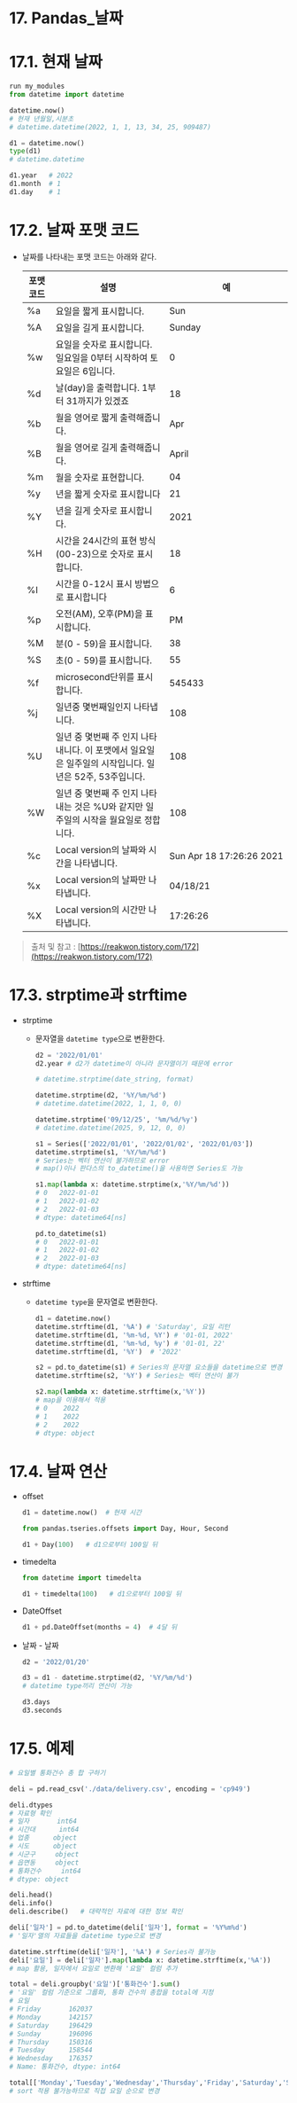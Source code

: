 # 17. Pandas_날짜

# 17.1. 현재 날짜

```python
run my_modules
from datetime import datetime

datetime.now() 
# 현재 년월일,시분초
# datetime.datetime(2022, 1, 1, 13, 34, 25, 909487)

d1 = datetime.now()
type(d1)
# datetime.datetime

d1.year   # 2022
d1.month  # 1
d1.day    # 1
```

# 17.2. 날짜 포맷 코드

- 날짜를 나타내는 포맷 코드는 아래와 같다.
    
    
    | 포맷 코드 | 설명 | 예 |
    | --- | --- | --- |
    | %a | 요일을 짧게 표시합니다. | Sun |
    | %A | 요일을 길게 표시합니다. | Sunday |
    | %w | 요일을 숫자로 표시합니다. 일요일을 0부터 시작하여 토요일은 6입니다. | 0 |
    | %d | 날(day)을 출력합니다. 1부터 31까지가 있겠죠 | 18 |
    | %b | 월을 영어로 짧게 출력해줍니다. | Apr |
    | %B | 월을 영어로 길게 출력해줍니다. | April |
    | %m | 월을 숫자로 표현합니다. | 04 |
    | %y | 년을 짧게 숫자로 표시합니다 | 21 |
    | %Y | 년을 길게 숫자로 표시합니다. | 2021 |
    | %H | 시간을 24시간의 표현 방식(00-23)으로 숫자로 표시합니다. | 18 |
    | %I | 시간을 0-12시 표시 방법으로 표시합니다 | 6 |
    | %p | 오전(AM), 오후(PM)을 표시합니다. | PM |
    | %M | 분(0 - 59)을 표시합니다. | 38 |
    | %S | 초(0 - 59)를 표시합니다. | 55 |
    | %f | microsecond단위를 표시합니다. | 545433 |
    | %j | 일년중 몇번째일인지 나타냅니다. | 108 |
    | %U | 일년 중 몇번째 주 인지 나타내니다. 이 포맷에서 일요일은 일주일의 시작입니다. 일년은 52주, 53주입니다. | 108 |
    | %W | 일년 중 몇번째 주 인지 나타내는 것은 %U와 같지만 일주일의 시작을 월요일로 정합니다. | 108 |
    | %c | Local version의 날짜와 시간을 나타냅니다. | Sun Apr 18 17:26:26 2021 |
    | %x | Local version의 날짜만 나타냅니다. | 04/18/21 |
    | %X | Local version의 시간만 나타냅니다. | 17:26:26 |

> 출처 및 참고 : [https://reakwon.tistory.com/172](https://reakwon.tistory.com/172)
> 

# 17.3. strptime과 strftime

- strptime
    - 문자열을 `datetime type`으로 변환한다.
        
        ```python
        d2 = '2022/01/01'
        d2.year # d2가 datetime이 아니라 문자열이기 때문에 error
        
        # datetime.strptime(date_string, format)
        
        datetime.strptime(d2, '%Y/%m/%d')
        # datetime.datetime(2022, 1, 1, 0, 0)
        
        datetime.strptime('09/12/25', '%m/%d/%y')
        # datetime.datetime(2025, 9, 12, 0, 0)
        
        s1 = Series(['2022/01/01', '2022/01/02', '2022/01/03'])
        datetime.strptime(s1, '%Y/%m/%d')
        # Series는 벡터 연산이 불가하므로 error
        # map()이나 판다스의 to_datetime()을 사용하면 Series도 가능
        
        s1.map(lambda x: datetime.strptime(x,'%Y/%m/%d'))
        # 0   2022-01-01
        # 1   2022-01-02
        # 2   2022-01-03
        # dtype: datetime64[ns]
        
        pd.to_datetime(s1)
        # 0   2022-01-01
        # 1   2022-01-02
        # 2   2022-01-03
        # dtype: datetime64[ns]
        ```
        

- strftime
    - `datetime type`을 문자열로 변환한다.
        
        ```python
        d1 = datetime.now()
        datetime.strftime(d1, '%A') # 'Saturday', 요일 리턴
        datetime.strftime(d1, '%m-%d, %Y') # '01-01, 2022'
        datetime.strftime(d1, '%m-%d, %y') # '01-01, 22'
        datetime.strftime(d1, '%Y')  # '2022'
        
        s2 = pd.to_datetime(s1) # Series의 문자열 요소들을 datetime으로 변경
        datetime.strftime(s2, '%Y') # Series는 벡터 연산이 불가
        
        s2.map(lambda x: datetime.strftime(x,'%Y')) 
        # map을 이용해서 적용
        # 0    2022
        # 1    2022
        # 2    2022
        # dtype: object
        ```
        

# 17.4. 날짜 연산

- offset
    
    ```python
    d1 = datetime.now()  # 현재 시간
    
    from pandas.tseries.offsets import Day, Hour, Second
    
    d1 + Day(100)   # d1으로부터 100일 뒤
    ```
    

- timedelta
    
    ```python
    from datetime import timedelta
    
    d1 + timedelta(100)   # d1으로부터 100일 뒤
    ```
    

- DateOffset
    
    ```python
    d1 + pd.DateOffset(months = 4)  # 4달 뒤
    ```
    

- 날짜 - 날짜
    
    ```python
    d2 = '2022/01/20'
    
    d3 = d1 - datetime.strptime(d2, '%Y/%m/%d')
    # datetime type끼리 연산이 가능
    
    d3.days
    d3.seconds
    ```
    

# 17.5. 예제

```python
# 요일별 통화건수 총 합 구하기

deli = pd.read_csv('./data/delivery.csv', encoding = 'cp949')

deli.dtypes
# 자료형 확인
# 일자       int64
# 시간대      int64
# 업종      object
# 시도      object
# 시군구     object
# 읍면동     object
# 통화건수     int64
# dtype: object

deli.head()
deli.info()
deli.describe()   # 대략적인 자료에 대한 정보 확인

deli['일자'] = pd.to_datetime(deli['일자'], format = '%Y%m%d')
# '일자'열의 자료들을 datetime type으로 변경

datetime.strftime(deli['일자'], '%A') # Series라 불가능
deli['요일'] = deli['일자'].map(lambda x: datetime.strftime(x,'%A')) 
# map 활용, 일자에서 요일로 변환해 '요일' 컬럼 추가

total = deli.groupby('요일')['통화건수'].sum()
# '요일' 컬럼 기준으로 그룹화, 통화 건수의 총합을 total에 지정
# 요일
# Friday       162037
# Monday       142157
# Saturday     196429
# Sunday       196096
# Thursday     150316
# Tuesday      158544
# Wednesday    176357
# Name: 통화건수, dtype: int64

total[['Monday','Tuesday','Wednesday','Thursday','Friday','Saturday','Sunday']] 
# sort 적용 불가능하므로 직접 요일 순으로 변경
```